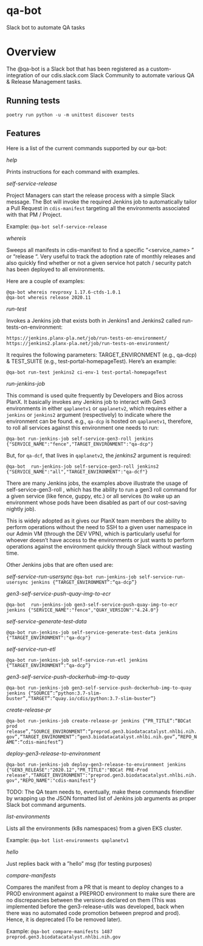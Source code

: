 # qa-bot

Slack bot to automate QA tasks

# Overview
The @qa-bot is a Slack bot that has been registered as a custom-integration of our cdis.slack.com Slack Community to automate various QA & Release Management tasks.

## Running tests

`poetry run python -u -m unittest discover tests`

## Features

Here is a list of the current commands supported by our qa-bot:

*help*

Prints instructions for each command with examples.

*self-service-release*

Project Managers can start the release process with a simple Slack message. The Bot will invoke the required Jenkins job to automatically tailor a Pull Request in `cdis-manifest` targeting all the environments associated with that PM / Project.

Example: `@qa-bot self-service-release`

*whereis*

Sweeps all manifests in cdis-manifest to find a specific “<service_name> <version>” or “release <version>“. Very useful to track the adoption rate of monthly releases and also quickly find whether or not a given service hot patch / security patch has been deployed to all environments.

Here are a couple of examples:

```
@qa-bot whereis revproxy 1.17.6-ctds-1.0.1
@qa-bot whereis release 2020.11
```

*run-test*

Invokes a Jenkins job that exists both in Jenkins1 and Jenkins2 called run-tests-on-environment: 
```
https://jenkins.planx-pla.net/job/run-tests-on-environment/
https://jenkins2.planx-pla.net/job/run-tests-on-environment/
```

It requires the following parameters: TARGET_ENVIRONMENT (e.g., qa-dcp) & TEST_SUITE (e.g., test-portal-homepageTest). Here’s an example:

`@qa-bot run-test jenkins2 ci-env-1 test-portal-homepageTest`

*run-jenkins-job*

This command is used quite frequently by Developers and Bios across PlanX. It basically invokes any Jenkins job to interact with Gen3 environments in either `qaplanetv1` or `qaplanetv2`, which requires either a `jenkins` or `jenkins2` argument (respectively) to indicate where the environment can be found. e.g., `qa-dcp` is hosted on `qaplanetv1`, therefore, to roll all services against this environment one needs to run:

`@qa-bot run-jenkins-job self-service-gen3-roll jenkins {"SERVICE_NAME":"fence","TARGET_ENVIRONMENT":"qa-dcp"}`

But, for `qa-dcf`, that lives in `qaplanetv2`, the _jenkins2_ argument is required:

`@qa-bot  run-jenkins-job self-service-gen3-roll jenkins2 {"SERVICE_NAME":"all","TARGET_ENVIRONMENT":"qa-dcf"}`

There are many Jenkins jobs, the examples above illustrate the usage of self-service-gen3-roll , which has the ability to run a gen3 roll command for a given service (like fence, guppy, etc.) or all services (to wake up an environment whose pods have been disabled as part of our cost-saving nightly job).

This is widely adopted as it gives our PlanX team members the ability to perform operations without the need to SSH to a given user namespace in our Admin VM (through the DEV VPN), which is particularly useful for whoever doesn’t have access to the environments or just wants to perform operations against the environment quickly through Slack without wasting time.

Other Jenkins jobs that are often used are:

*self-service-run-usersync*
`@qa-bot run-jenkins-job self-service-run-usersync jenkins {“TARGET_ENVIRONMENT”:“qa-dcp”}`

*gen3-self-service-push-quay-img-to-ecr*

`@qa-bot  run-jenkins-job gen3-self-service-push-quay-img-to-ecr jenkins {"SERVICE_NAME":"fence","QUAY_VERSION":"4.24.0"}`

*self-service-generate-test-data*

`@qa-bot run-jenkins-job self-service-generate-test-data jenkins {"TARGET_ENVIRONMENT":"qa-dcp"}`

*self-service-run-etl*

`@qa-bot run-jenkins-job self-service-run-etl jenkins {“TARGET_ENVIRONMENT”:“qa-dcp”}`

*gen3-self-service-push-dockerhub-img-to-quay*

`@qa-bot run-jenkins-job gen3-self-service-push-dockerhub-img-to-quay jenkins {“SOURCE”:“python:3.7-slim-buster”,“TARGET”:“quay.io/cdis/python:3.7-slim-buster”}`

*create-release-pr*

`@qa-bot run-jenkins-job create-release-pr jenkins {“PR_TITLE”:“BDCat prod release”,“SOURCE_ENVIRONMENT”:“preprod.gen3.biodatacatalyst.nhlbi.nih.gov”,“TARGET_ENVIRONMENT”:“gen3.biodatacatalyst.nhlbi.nih.gov”,“REPO_NAME”:“cdis-manifest”}`

*deploy-gen3-release-to-environment*

`@qa-bot run-jenkins-job deploy-gen3-release-to-environment jenkins {"GEN3_RELEASE":"2020.12","PR_TITLE":"BDCat PRE-Prod release","TARGET_ENVIRONMENT":"preprod.gen3.biodatacatalyst.nhlbi.nih.gov","REPO_NAME":"cdis-manifest"}`

TODO: The QA team needs to, eventually, make these commands friendlier by wrapping up the JSON formatted list of Jenkins job arguments as proper Slack bot command arguments.

*list-environments*

Lists all the environments (k8s namespaces) from a given EKS cluster.

Example: `@qa-bot list-environments qaplanetv1`

*hello*

Just replies back with a ”hello” msg (for testing purposes)

*compare-manifests*

Compares the manifest from a PR that is meant to deploy changes to a PROD environment against a PREPROD environment to make sure there are no discrepancies between the versions declared on them (This was implemented before the gen3-release-utils was developed, back when there was no automated code promotion between preprod and prod). Hence, it is deprecated (To be removed later).

Example: `@qa-bot compare-manifests 1487 preprod.gen3.biodatacatalyst.nhlbi.nih.gov`
